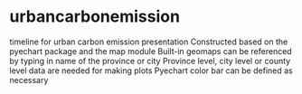 # urbancarbonemission
timeline for urban carbon emission presentation
Constructed based on the pyechart package and the map module
Built-in geomaps can be referenced by typing in name of the province or city
Province level, city level or county level data are needed for making plots
Pyechart color bar can be defined as necessary
